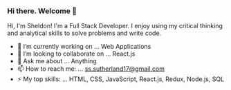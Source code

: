 ### Hi there. Welcome 👋
Hi, I'm Sheldon! I'm a Full Stack Developer. I enjoy using my critical thinking and analytical skills to solve problems and write code.


- 🔭 I’m currently working on ... Web Applications
- 👯 I’m looking to collaborate on ... React.js
- 💬 Ask me about ... Anything 
- 📫 How to reach me: ... ss.sutherland17@gmail.com
- ⚡ My top skills: ... HTML, CSS, JavaScript, React.js, Redux, Node.js, SQL

